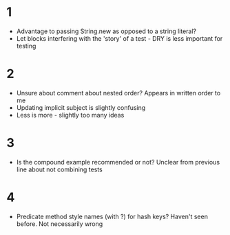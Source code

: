 # 1

* Advantage to passing String.new as opposed to a string literal?
* Let blocks interfering with the 'story' of a test - DRY is less important for testing

# 2

* Unsure about comment about nested order? Appears in written order to me
* Updating implicit subject is slightly confusing
* Less is more - slightly too many ideas

# 3

* Is the compound example recommended or not? Unclear from previous line about not combining tests

# 4

* Predicate method style names (with ?) for hash keys? Haven't seen before. Not necessarily wrong
